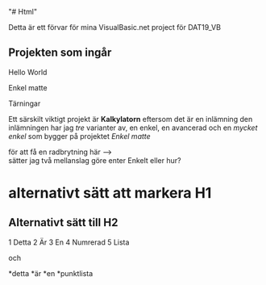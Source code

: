 "# Html"

Detta är ett förvar för mina VisualBasic.net project för DAT19_VB

## Projekten som ingår

Hello World

Enkel matte

Tärningar 

Ett särskilt viktigt projekt är **Kalkylatorn** eftersom det är en inlämning
den inlämningen har jag _tre_ varianter av, en enkel, en avancerad
och en _mycket enkel_ som bygger på projektet *Enkel matte*

för att få en radbrytning här -->  
sätter jag två mellanslag göre enter
Enkelt eller hur?

alternativt sätt att markera H1
===============================

Alternativt sätt till H2
------------------------
1 Detta
2 Är 
3 En
4 Numrerad
5 Lista

och 

*detta 
*är
*en
*punktlista
